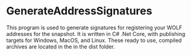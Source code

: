 # GenerateAddressSignatures
This program is used to generate signatures for registering your WOLF addresses for the snapshot.
It is written in C# .Net Core, with publishing targets for Windows, MacOS, and Linux. These ready to use, compiled archives are located in the in the dist folder.
